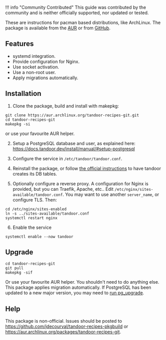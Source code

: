 !!! info "Community Contributed"
    This guide was contributed by the community and is neither officially supported, nor updated or tested.

These are instructions for pacman based distributions, like ArchLinux. The package is available from the [AUR](https://aur.archlinux.org/packages/tandoor-recipes-git) or from [GitHub](https://github.com/jdecourval/tandoor-recipes-pkgbuild).

## Features
- systemd integration.
- Provide configuration for Nginx.
- Use socket activation.
- Use a non-root user.
- Apply migrations automatically.

## Installation
1. Clone the package, build and install with makepkg:
```shell
git clone https://aur.archlinux.org/tandoor-recipes-git.git
cd tandoor-recipes-git
makepkg -si
```
or use your favourite AUR helper.

2. Setup a PostgreSQL database and user, as explained here: https://docs.tandoor.dev/install/manual/#setup-postgresql

3. Configure the service in `/etc/tandoor/tandoor.conf`.

4. Reinstall the package, or follow [the official instructions](https://docs.tandoor.dev/install/manual/#initialize-the-application) to have tandoor creates its DB tables.

5. Optionally configure a reverse proxy. A configuration for Nginx is provided, but you can Traefik, Apache, etc..
Edit `/etc/nginx/sites-available/tandoor.conf`. You may want to use another `server_name`, or configure TLS. Then:
```shell
cd /etc/nginx/sites-enabled
ln -s ../sites-available/tandoor.conf
systemctl restart nginx
```

6. Enable the service
```shell
systemctl enable --now tandoor
```

## Upgrade
```shell
cd tandoor-recipes-git
git pull
makepkg -sif
```
Or use your favourite AUR helper.
You shouldn't need to do anything else. This package applies migration automatically. If PostgreSQL has been updated to a new major version, you may need to [run pg_upgrade](https://wiki.archlinux.org/title/PostgreSQL#pg_upgrade).

## Help
This package is non-official. Issues should be posted to https://github.com/jdecourval/tandoor-recipes-pkgbuild or https://aur.archlinux.org/packages/tandoor-recipes-git.
